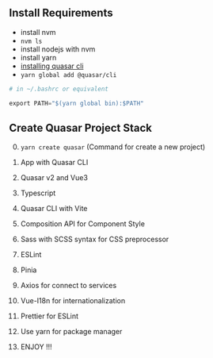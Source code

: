 ## Install **Requirements**

* install nvm
* `nvm ls`
* install nodejs with nvm
* install yarn
* [installing quasar cli](https://quasar.dev/start/quasar-cli)
* `yarn global add @quasar/cli`

``` python
# in ~/.bashrc or equivalent

export PATH="$(yarn global bin):$PATH"
```

## Create Quasar Project Stack

0. `yarn create quasar` (Command for create a new project)

1. App with Quasar CLI
2. Quasar v2 and Vue3
3. Typescript
4. Quasar CLI with Vite
5. Composition API for Component Style
6. Sass with SCSS syntax for CSS preprocessor
7. ESLint
8. Pinia
9. Axios for connect to services
10. Vue-I18n for internationalization
11. Prettier for ESLint
12. Use yarn for package manager
13. ENJOY !!!


